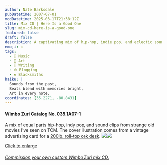 ```yaml
---
author: Nate Barksdale
pubDatetime: 2007-07-01
modDatetime: 2025-03-17T21:38:12Z
title: Mix CD | Here Is a Good One
slug: mix-cd-here-is-a-good-one
featured: false
draft: false
description: A captivating mix of hip-hop, indie pop, and eclectic sound clips, inspired by an old advertising card for a roll-top oak desk.
emoji: 🎶
tags:
  - 🎵 Music
  - 🎨 Art
  - 📝 Writing
  - 🌐 Blogging
  - ⚒️ Blacksmiths
haiku: |
  Sounds from the past,  
  Beats blend with memories bright,  
  Art in every note.
coordinates: [35.2271, -80.8431]
---
```


#### Wimbo Zuri Catalog No. 035.1A07-1

A mix of equal parts hip-hop, indy pop, and sound clips from strange old movies I've seen on TCM. The cover illustration comes from a vintage advertising card for a [200lb. roll-top oak desk](http://web.archive.org/web/20051121024938/http://scriptorium.lib.duke.edu:80/eaa/ephemera/A03/A0348/A0348-01-72dpi.html). [![](@assets/images/goodone_260.jpg)](@assets/images/goodone_530.jpg)[![](@assets/images/goodone2_260.jpg)](@assets/images/goodone2_530.jpg)

[Click to enlarge](@assets/images/goodone_530.jpg)

###### [Commission your own custom Wimbo Zuri mix CD.](https://www.natebarksdale.com/?p=342)

